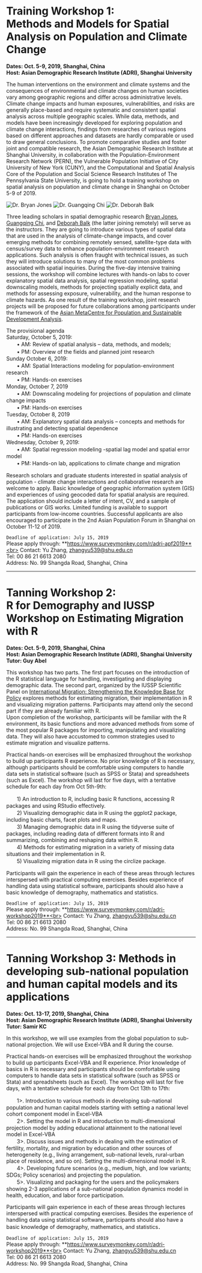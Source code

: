 **Training Workshop 1**: <br>
**Methods and Models for Spatial Analysis on Population and Climate Change**<br>
============================================
**Dates: Oct. 5-9, 2019, Shanghai, China**<br>
**Host: Asian Demographic Research Institute (ADRI), Shanghai University**<br>

The human interventions on the environment and climate systems and the consequences of environmental and climate changes on human societies vary among geographic regions and differ across administrative levels. Climate change impacts and human exposures, vulnerabilities, and risks are generally place-based and require systematic and consistent spatial analysis across multiple geographic scales. While data, methods, and models have been increasingly developed for exploring population and climate change interactions, findings from researches of various regions based on different approaches and datasets are hardly comparable or used to draw general conclusions. To promote comparative studies and foster joint and compatible research, the Asian Demographic Research Institute at Shanghai University, in collaboration with the Population-Environment Research Network (PERN), the Vulnerable Population Initiative of City University of New York (CUNY), and the Computational and Spatial Analysis Core of the Population and Social Science Research Institutes of The Pennsylvania State University, is going to hold a training workshop on spatial analysis on population and climate change in Shanghai on October 5-9 of 2019. <br>

![Dr. Bryan Jones](https://github.com/Xushuqiang1995/R/blob/master/8a87cdef5525251386a5442c6be9909.jpg "Dr. Bryan Jones")
![Dr. Guangqing Chi](https://github.com/Xushuqiang1995/R/blob/master/1111649d670e9c4b3b38c53ef46501f.jpg "Dr. Guangqing Chi")
![Dr. Deborah Balk](https://github.com/Xushuqiang1995/R/blob/master/9d337f81d23ee7bdf7114c96dcfa703.jpg "Dr. Deborah Balk")<br>

Three leading scholars in spatial demographic research [Bryan Jones](https://www.baruch.cuny.edu/mspia/faculty-and-staff/full-time-faculty/BryanJones.html), [Guangqing Chi](http://www.landdevelopability.org/chi/), and [Deborah Balk](https://www.baruch.cuny.edu/mspia/faculty-and-staff/full-time-faculty/deborah-balk.html) (the latter joining remotely) will serve as the instructors. They are going to introduce various types of spatial data that are used in the analysis of climate-change impacts, and cover emerging methods for combining remotely sensed, satellite-type data with census/survey data to enhance population-environment research applications.  Such analysis is often fraught with technical issues, as such they will introduce solutions to many of the most common problems associated with spatial inquiries.  During the five-day intensive training sessions, the workshop will combine lectures with hands-on labs to cover explanatory spatial data analysis, spatial regression modeling, spatial downscaling models, methods for projecting spatially explicit data, and methods for assessing exposure, vulnerability, and the human response to climate hazards. As one result of the training workshop, joint research projects will be proposed for future collaborations among participants under the framework of the [Asian MetaCentre for Population and Sustainable Development Analysis](http://www.asianmc.org/). 

The provisional agenda<br>
Saturday, October 5, 2019: <br>
　　•	AM: Review of spatial analysis – data, methods, and models;<br>
　　•	PM: Overview of the fields and planned joint research<br>
Sunday October 6, 2019:<br>
　　•	AM: Spatial Interactions modeling for population-environment research<br>
　　•	PM: Hands-on exercises<br>
Monday, October 7, 2019<br>
　　•	AM: Downscaling modeling for projections of population and climate change impacts<br>
　　•	PM: Hands-on exercises<br>
Tuesday, October 8, 2019<br>
　　•	AM: Explanatory spatial data analysis – concepts and methods for illustrating and detecting spatial dependence<br>
　　•	PM: Hands-on exercises<br>
Wednesday, October 9, 2019:<br>
　　•	AM: Spatial regression modeling -spatial lag model and spatial error model<br>
　　•	PM: Hands-on lab, applications to climate change and migration<br>

Research scholars and graduate students interested in spatial analysis of population - climate change interactions and collaborative research are welcome to apply. Basic knowledge of geographic information system (GIS) and experiences of using geocoded data for spatial analysis are required. The application should include a letter of intent, CV, and a sample of publications or GIS works. Limited funding is available to support participants from low-income countries. Successful applicants are also encouraged to participate in the 2nd Asian Population Forum in Shanghai on October 11-12 of 2019.  

`Deadline of application: July 15, 2019`<br> 
Please apply through: 
**https://www.surveymonkey.com/r/adri-apf2019**<br> 
Contact: Yu Zhang, zhangyu539@shu.edu.cn <br> 
Tel: 00 86 21 6613 2080<br> 
Address: No. 99 Shangda Road, Shanghai, China


----------------------------------------------------------------------------------------------------------------------------------------

**Tanning Workshop 2:**<br>
**R for Demography and IUSSP Workshop on Estimating Migration with R**
==========================================================================================
**Dates: Oct. 5-9, 2019, Shanghai, China**<br>
**Host: Asian Demographic Research Institute (ADRI), Shanghai University**<br>
**Tutor: Guy Abel**<br>

This workshop has two parts. The first part focuses on the introduction of the R statistical language for handling, investigating and displaying demographic data. The second part, organized by the IUSSP Scientific Panel on [International Migration: Strengthening the Knowledge Base for Policy](https://iussp.org/en/panel/international-migration-strengthening-knowledge-base-policy) explores methods for estimating migration, their implementation in R and visualizing migration patterns. Participants may attend only the second part if they are already familiar with R.<br>
Upon completion of the workshop, participants will be familiar with the R environment, its basic functions and more advanced methods from some of the most popular R packages for importing, manipulating and visualizing data. They will also have accustomed to common strategies used to estimate migration and visualize patterns.<br>

Practical hands-on exercises will be emphasized throughout the workshop to build up participants R experience. No prior knowledge of R is necessary, although participants should be comfortable using computers to handle data sets in statistical software (such as SPSS or Stata) and spreadsheets (such as Excel). The workshop will last for five days, with a tentative schedule for each day from Oct 5th-9th:<br>

　　1) An introduction to R, including basic R functions, accessing R packages and using RStudio effectively.<br> 
　　2) Visualizing demographic data in R using the ggplot2 package, including basic charts, facet plots and maps.<br>
　　3) Managing demographic data in R using the tidyverse suite of packages, including reading data of different formats into R and summarizing, combining and reshaping data within R.<br>
　　4) Methods for estimating migration in a variety of missing data situations and their implementation in R.<br>
　　5) Visualizing migration data in R using the circlize package.<br>
  
Participants will gain the experience in each of these areas through lectures interspersed with practical computing exercises. Besides experience of handling data using statistical software, participants should also have a basic knowledge of demography, mathematics and statistics.

`Deadline of application: July 15, 2019`<br>
Please apply through: 
**https://www.surveymonkey.com/r/adri-workshop2019**<br>
Contact: Yu Zhang, zhangyu539@shu.edu.cn<br>
Tel: 00 86 21 6613 2080<br>
Address: No. 99 Shangda Road, Shanghai, China<br>


-------------------------------------------------------------------------------------------------------------

**Tanning Workshop 3:**
**Methods in developing sub-national population and human capital models and its applications**
==================================================================================================
**Dates: Oct. 13-17, 2019, Shanghai, China**<br>
**Host: Asian Demographic Research Institute (ADRI), Shanghai University**<br>
**Tutor: Samir KC**<br>

In this workshop, we will use examples from the global population to sub-national projection. We will use Excel-VBA and R during the course.<br>

Practical hands-on exercises will be emphasized throughout the workshop to build up participants Excel-VBA and R experience. Prior knowledge of basics in R is necessary and participants should be comfortable using computers to handle data sets in statistical software (such as SPSS or Stata) and spreadsheets (such as Excel). The workshop will last for five days, with a tentative schedule for each day from Oct 13th to 17th:<br>

　　1>. Introduction to various methods in developing sub-national population and human capital models starting with setting a national level cohort component model in Excel-VBA<br>
　　2>. Setting the model in R and introduction to multi-dimensional projection model by adding educational attainment to the national level model in Excel-VBA<br>
　　3>. Discuss issues and methods in dealing with the estimation of fertility, mortality, and migration by education and other sources of heterogeneity (e.g., living arrangement, sub-national levels, rural-urban place of residence, and so on). Setting the multi-dimensional model in R.<br>
　　4>. Developing future scenarios (e.g., medium, high, and low variants; SDGs; Policy scenarios) and projecting the population. <br>
　　5>. Visualizing and packaging for the users and the policymakers showing 2-3 applications of a sub-national population dynamics model in health, education, and labor force participation.<br>

Participants will gain experience in each of these areas through lectures interspersed with practical computing exercises. Besides the experience of handling data using statistical software, participants should also have a basic knowledge of demography, mathematics, and statistics．<br>

`Deadline of application: July 15, 2019`<br>
Please apply through: 
**https://www.surveymonkey.com/r/adri-workshop2019**<br>
Contact: Yu Zhang, zhangyu539@shu.edu.cn<br>
Tel: 00 86 21 6613 2080<br>
Address: No. 99 Shangda Road, Shanghai, China<br>
